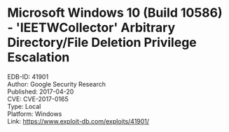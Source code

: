 Microsoft Windows 10 (Build 10586) - 'IEETWCollector' Arbitrary Directory/File Deletion Privilege Escalation
============================================================================================================

EDB-ID: 41901</br>
Author: Google Security Research</br>
Published: 2017-04-20</br>
CVE: CVE-2017-0165</br>
Type: Local</br>
Platform: Windows</br>
Link: <https://www.exploit-db.com/exploits/41901/></br>
